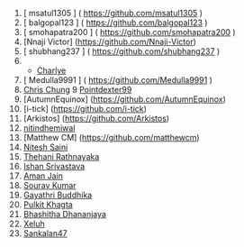 1. [ msatul1305 ] ( https://github.com/msatul1305 )
2. [ balgopal123 ] ( https://github.com/balgopal123 )
3. [ smohapatra200 ] ( https://github.com/smohapatra200 )
4. [Nnaji Victor] (https://github.com/Nnaji-Victor)
5. [ shubhang237 ] ( https://github.com/shubhang237 )
6. * [Charlye](https://github.com/costassolla)
7. [ Medulla9991 ]  ( https://github.com/Medulla9991 )
8. [Chris Chung](https://github.com/maxutil)
9  [Pointdexter99](https://github.com/Pointdexter99)
10. [AutumnEquinox] (https://github.com/AutumnEquinox)
11. [i-tick] (https://github.com/i-tick)
12. [Arkistos] (https://github.com/Arkistos)
13. [nitindhemiwal](https://github.com/nitindhemiwal)
14. [Matthew CM] (https://github.com/matthewcm)
15. [Nitesh Saini](https://github.com/nitesh8020)
16. [Thehani Rathnayaka](https://github.com/thehanir95)
17. [Ishan Srivastava](https://github.com/ishan-srivastava)
18. [Aman Jain](https://github.com/amannayak0007)
19. [Sourav Kumar](https://github.com/souravs17031999)
20. [Gayathri Buddhika](https://github.com/gayathribuddhika)
21. [Pulkit Khagta](https://github.com/PulkitKhagta)
22. [Bhashitha Dhananjaya](https://github.com/glbdhananjaya)
23. [Xeluh](https://github.com/xeluh)
24. [Sankalan47](https://github.com/Sankalan47)